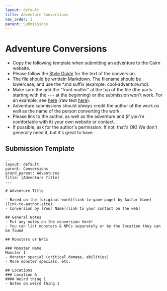 ```yaml
---
layout: default
title: Adventure Conversions
nav_order: 3
parent: Submissions
---
```


# Adventure Conversions

- Copy the following template when submitting an adventure to the Cairn website. 
- Please follow the [Style Guide](/submissions/style-guide) for the text of the conversion. 
- The file should be writtein Markdown. The filename should be lowercase, and use the *.md suffix (example: cool-adventure.md).
- Make sure the add the "front matter" at the top of the file (the parts starting with the `---` at the beginning) or the submission won't work. For an example, see [here](/adventures/conversions/stellarium-of-the-vinteralf) (raw text [here](https://github.com/yochaigal/cairn/blob/main/adventures/conversions/stellarium-of-the-vinteralf.md)).
- Adventure submissions should _always_ credit the author of the work _as well_ as the name of the person converting the work. 
- Please link to the author, as well as the adventure and (if you're comfortable with it) your own website or contact. 
- If possible, ask for the author's permission. If not, that's OK! We don't generally need it, but it's great to have.

## Submission Template

```
---
layout: default
parent: Conversions
grand_parent: Adventures
title: [Adventure Title]
---

# Adventure Title

- Based on the [original work](link-to-game-page) by Author Name](link-to-author-site).
- Conversion by [Your Name](link to your contact on the web]

## General Notes
- Put any notes on the conversion here!
- You can list monsters & NPCs separately or by the location they can be found

## Monsters or NPCs

### Monster Name
Monster 1
- Monster special (critical damage, abilities)
- More monster specials, etc.

## Locations
### Location A
#### Weird thing 1
- Notes on weird thing 1

```